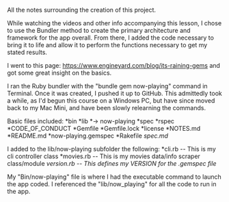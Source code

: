 All the notes surrounding the creation of this project.

While watching the videos and other info accompanying this lesson, I chose to use the Bundler method to create
the primary architecture and framework for the app overall.  From there, I added the code necessary to bring it
to life and allow it to perform the functions necessary to get my stated results.

I went to this page: https://www.engineyard.com/blog/its-raining-gems and got some great insight on the basics.

I ran the Ruby bundler with the "bundle gem now-playing" command in Terminal.  Once it was created, I pushed it up
to GitHub. This admittedly took a while, as I'd begun this course on a Windows PC, but have since moved back to my
Mac Mini, and have been slowly relearning the commands.

Basic files included:
*bin
*lib
*-> now-playing
*spec
*rspec
*CODE_OF_CONDUCT
*Gemfile
*Gemfile.lock
*license
*NOTES.md
*README.md
*now-playing.gemspec
*Rakefile
*spec.md*

I added to the lib/now-playing subfolder the following:
*cli.rb -- This is my cli controller class
*movies.rb -- This is my movies data/info scraper class/module
*version.rb -- This defines my VERSION for the .gemspec file*

My "Bin/now-playing" file is where I had the executable command to launch the app coded.  I referenced the "lib/now_playing" for all the code to run in the app.
